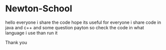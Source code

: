 # Newton-School

hello everyone 
i share the code hope its useful for everyone
i share code in java and c++ and some question payton so check the code in what language i use than run it

  Thank you
